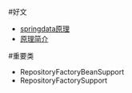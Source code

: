 #好文
* [springdata原理](http://jackleechina.iteye.com/blog/2297889)
* [原理简介](http://sharong.iteye.com/blog/2342164)

#重要类
* RepositoryFactoryBeanSupport
* RepositoryFactorySupport